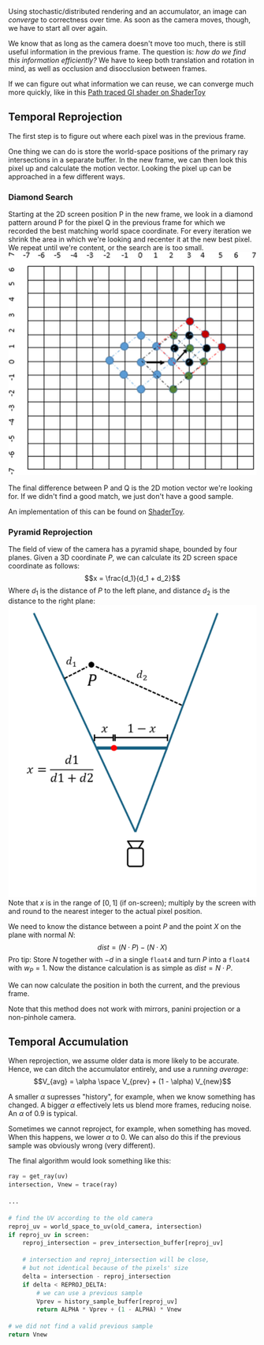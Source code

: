 Using stochastic/distributed rendering and an accumulator, an image can _converge_ to correctness over time. As soon as the camera moves, though, we have to start all over again.

We know that as long as the camera doesn't move too much, there is still useful information in the previous frame. The question is: _how do we find this information efficiently?_ We have to keep both translation and rotation in mind, as well as occlusion and disocclusion between frames.

If we can figure out what information we can reuse, we can converge much more quickly, like in this 
[Path traced GI shader on ShaderToy](https://www.shadertoy.com/view/Wt3XRX)

## Temporal Reprojection
The first step is to figure out where each pixel was in the previous frame. 

One thing we can do is store the world-space positions of the primary ray intersections in a separate buffer. In the new frame, we can then look this pixel up and calculate the motion vector. Looking the pixel up can be approached in a few different ways.
### Diamond Search
Starting at the 2D screen position P in the new frame, we look in a diamond pattern around P for the pixel Q in the previous frame for which we recorded the best matching world space coordinate. For every iteration we shrink the area in which we're looking and recenter it at the new best pixel. We repeat until we're content, or the search are is too small.
![|300](attachments/diamond%20search.jpg)

The final difference between P and Q is the 2D motion vector we're looking for. If we didn't find a good match, we just don't have a good sample.

An implementation of this can be found on [ShaderToy](https://www.shadertoy.com/view/ldtGWl).

### Pyramid Reprojection
The field of view of the camera has a pyramid shape, bounded by four planes. Given a 3D coordinate $P$, we can calculate its 2D screen space coordinate as follows:
$$x = \frac{d_1}{d_1 + d_2}$$
Where $d_1$ is the distance of $P$ to the left plane, and distance $d_2$ is the distance to the right plane:
![|300](attachments/pyramid%20reprojection.png)
Note that $x$ is in the range of $[0, 1]$ (if on-screen); multiply by the screen with and round to the nearest integer to the actual pixel position.

We need to know the distance between a point $P$ and the point $X$ on the plane with normal $N$:
$$dist = (N \cdot P) - (N \cdot X)$$
Pro tip: Store $N$ together with $-d$ in a single `float4` and turn $P$ into a `float4` with $w_P = 1$. Now the distance calculation is as simple as $dist = N \cdot P$.

We can now calculate the position in both the current, and the previous frame.

Note that this method does not work with mirrors, panini projection or a non-pinhole camera.

## Temporal Accumulation
When reprojection, we assume older data is more likely to be accurate. Hence, we can ditch the accumulator entirely, and use a _running average_:
$$V_{avg} = \alpha \space V_{prev} + (1 - \alpha) V_{new}$$

A smaller $\alpha$ supresses "history", for example, when we know something has changed. A bigger $\alpha$ effectively lets us blend more frames, reducing noise. An $\alpha$ of $0.9$ is typical.

Sometimes we cannot reproject, for example, when something has moved. When this happens, we lower $\alpha$ to $0$. We can also do this if the previous sample was obviously wrong (very different).

The final algorithm would look something like this: 
```python
ray = get_ray(uv)
intersection, Vnew = trace(ray)

...

# find the UV according to the old camera
reproj_uv = world_space_to_uv(old_camera, intersection)
if reproj_uv in screen:
	reproj_intersection = prev_intersection_buffer[reproj_uv]

	# intersection and reproj_intersection will be close,
	# but not identical because of the pixels' size
	delta = intersection - reproj_intersection
	if delta < REPROJ_DELTA:
		# we can use a previous sample
		Vprev = history_sample_buffer[reproj_uv]
		return ALPHA * Vprev + (1 - ALPHA) * Vnew
	
# we did not find a valid previous sample
return Vnew
```
